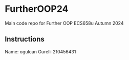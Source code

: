 # FurtherOOP24
Main code repo for Further OOP ECS658u Autumn 2024

## Instructions

Name: ogulcan Gurelli
210456431
